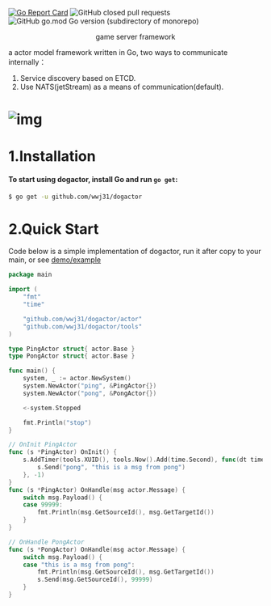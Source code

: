 [![Go Report Card](https://goreportcard.com/badge/github.com/wwj31/dogactor)](https://goreportcard.com/report/github.com/wwj31/dogactor)
![GitHub closed pull requests](https://img.shields.io/github/issues-pr-closed-raw/wwj31/dogactor)
![GitHub go.mod Go version (subdirectory of monorepo)](https://img.shields.io/github/go-mod/go-version/wwj31/dogactor?filename=go.mod)

<p align="center">game server framework</a></p>


a actor model framework written in Go, two ways to communicate internally： 
1. Service discovery based on ETCD.
2. Use NATS(jetStream) as a means of communication(default).
# <img align="center" src="https://github.com/wwj31/dogactor/raw/master/.github/images/image.png" alt="img" title="img" />
# 1.Installation
#### To start using dogactor, install Go and run `go get`:
```sh
$ go get -u github.com/wwj31/dogactor
```

# 2.Quick Start
Code below is a simple implementation of dogactor,
run it after copy to your main, or see [demo/example](demo/example)
```go
package main

import (
	"fmt"
	"time"

	"github.com/wwj31/dogactor/actor"
	"github.com/wwj31/dogactor/tools"
)

type PingActor struct{ actor.Base }
type PongActor struct{ actor.Base }

func main() {
	system, _ := actor.NewSystem()
	system.NewActor("ping", &PingActor{})
	system.NewActor("pong", &PongActor{})

	<-system.Stopped

	fmt.Println("stop")
}

// OnInit PingActor
func (s *PingActor) OnInit() {
	s.AddTimer(tools.XUID(), tools.Now().Add(time.Second), func(dt time.Duration) {
		s.Send("pong", "this is a msg from pong")
	}, -1)
}
func (s *PingActor) OnHandle(msg actor.Message) {
	switch msg.Payload() {
	case 99999:
		fmt.Println(msg.GetSourceId(), msg.GetTargetId())
	}
}

// OnHandle PongActor
func (s *PongActor) OnHandle(msg actor.Message) {
	switch msg.Payload() {
	case "this is a msg from pong":
		fmt.Println(msg.GetSourceId(), msg.GetTargetId())
		s.Send(msg.GetSourceId(), 99999)
	}
}
```

